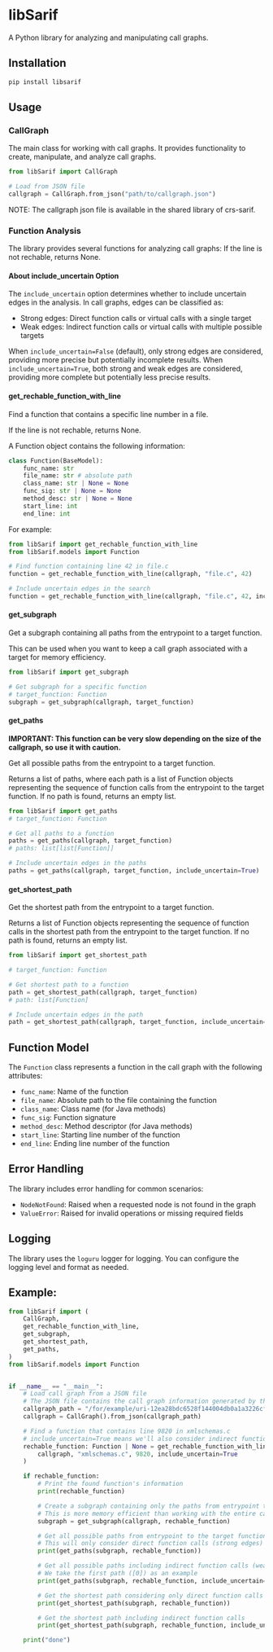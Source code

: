 # libSarif

A Python library for analyzing and manipulating call graphs.

## Installation

```bash
pip install libsarif
```

## Usage

### CallGraph

The main class for working with call graphs. It provides functionality to create, manipulate, and analyze call graphs.

```python
from libSarif import CallGraph

# Load from JSON file
callgraph = CallGraph.from_json("path/to/callgraph.json")

```

NOTE: The callgraph json file is available in the shared library of crs-sarif.


### Function Analysis

The library provides several functions for analyzing call graphs:
If the line is not rechable, returns None.

#### About include_uncertain Option

The `include_uncertain` option determines whether to include uncertain edges in the analysis. In call graphs, edges can be classified as:
- Strong edges: Direct function calls or virtual calls with a single target
- Weak edges: Indirect function calls or virtual calls with multiple possible targets

When `include_uncertain=False` (default), only strong edges are considered, providing more precise but potentially incomplete results.
When `include_uncertain=True`, both strong and weak edges are considered, providing more complete but potentially less precise results.

#### get_rechable_function_with_line

Find a function that contains a specific line number in a file.

If the line is not rechable, returns None.

A Function object contains the following information:

```python
class Function(BaseModel):
    func_name: str
    file_name: str # absolute path
    class_name: str | None = None
    func_sig: str | None = None
    method_desc: str | None = None
    start_line: int 
    end_line: int
```

For example:
```python
from libSarif import get_rechable_function_with_line
from libSarif.models import Function

# Find function containing line 42 in file.c
function = get_rechable_function_with_line(callgraph, "file.c", 42)

# Include uncertain edges in the search
function = get_rechable_function_with_line(callgraph, "file.c", 42, include_uncertain=True)
```



#### get_subgraph

Get a subgraph containing all paths from the entrypoint to a target function.

This can be used when you want to keep a call graph associated with a target for memory efficiency.

```python
from libSarif import get_subgraph

# Get subgraph for a specific function
# target_function: Function
subgraph = get_subgraph(callgraph, target_function)
```

#### get_paths

**IMPORTANT: This function can be very slow depending on the size of the callgraph, so use it with caution.**

Get all possible paths from the entrypoint to a target function.

Returns a list of paths, where each path is a list of Function objects representing the sequence of function calls from the entrypoint to the target function.
If no path is found, returns an empty list.

```python
from libSarif import get_paths
# target_function: Function

# Get all paths to a function
paths = get_paths(callgraph, target_function)
# paths: list[list[Function]]

# Include uncertain edges in the paths
paths = get_paths(callgraph, target_function, include_uncertain=True)
```

#### get_shortest_path

Get the shortest path from the entrypoint to a target function.

Returns a list of Function objects representing the sequence of function calls in the shortest path from the entrypoint to the target function.
If no path is found, returns an empty list.

```python
from libSarif import get_shortest_path

# target_function: Function

# Get shortest path to a function
path = get_shortest_path(callgraph, target_function)
# path: list[Function]

# Include uncertain edges in the path
path = get_shortest_path(callgraph, target_function, include_uncertain=True)
```

## Function Model

The `Function` class represents a function in the call graph with the following attributes:

- `func_name`: Name of the function
- `file_name`: Absolute path to the file containing the function
- `class_name`: Class name (for Java methods)
- `func_sig`: Function signature
- `method_desc`: Method descriptor (for Java methods)
- `start_line`: Starting line number of the function
- `end_line`: Ending line number of the function


## Error Handling

The library includes error handling for common scenarios:

- `NodeNotFound`: Raised when a requested node is not found in the graph
- `ValueError`: Raised for invalid operations or missing required fields

## Logging

The library uses the `loguru` logger for logging. You can configure the logging level and format as needed.


## Example:

```python
from libSarif import (
    CallGraph,
    get_rechable_function_with_line,
    get_subgraph,
    get_shortest_path,
    get_paths,
)
from libSarif.models import Function


if __name__ == "__main__":
    # Load call graph from a JSON file
    # The JSON file contains the call graph information generated by the static analysis tool
    callgraph_path = "/for/example/uri-12ea28bdc6528f144004db0a1a3226cf.json"
    callgraph = CallGraph().from_json(callgraph_path)

    # Find a function that contains line 9820 in xmlschemas.c
    # include_uncertain=True means we'll also consider indirect function calls
    rechable_function: Function | None = get_rechable_function_with_line(
        callgraph, "xmlschemas.c", 9820, include_uncertain=True
    )

    if rechable_function:
        # Print the found function's information
        print(rechable_function)

        # Create a subgraph containing only the paths from entrypoint to the target function
        # This is more memory efficient than working with the entire call graph
        subgraph = get_subgraph(callgraph, rechable_function)

        # Get all possible paths from entrypoint to the target function
        # This will only consider direct function calls (strong edges)
        print(get_paths(subgraph, rechable_function))

        # Get all possible paths including indirect function calls (weak edges)
        # We take the first path ([0]) as an example
        print(get_paths(subgraph, rechable_function, include_uncertain=True)[0])

        # Get the shortest path considering only direct function calls
        print(get_shortest_path(subgraph, rechable_function))

        # Get the shortest path including indirect function calls
        print(get_shortest_path(subgraph, rechable_function, include_uncertain=True))

    print("done")
```